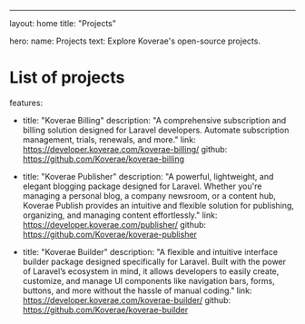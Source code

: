 ---
layout: home
title: "Projects"


hero:
  name: Projects
  text: Explore Koverae's open-source projects.

# List of projects
features:
  - title: "Koverae Billing"
    description: "A comprehensive subscription and billing solution designed for Laravel developers. Automate subscription management, trials, renewals, and more."
    link: https://developer.koverae.com/koverae-billing/
    github: https://github.com/Koverae/koverae-billing

  - title: "Koverae Publisher"
    description: "A powerful, lightweight, and elegant blogging package designed for Laravel. Whether you're managing a personal blog, a company newsroom, or a content hub, Koverae Publish provides an intuitive and flexible solution for publishing, organizing, and managing content effortlessly."
    link: https://developer.koverae.com/publisher/
    github: https://github.com/Koverae/koverae-publisher

  - title: "Koverae Builder"
    description: "A flexible and intuitive interface builder package designed specifically for Laravel. Built with the power of Laravel’s ecosystem in mind, it allows developers to easily create, customize, and manage UI components like navigation bars, forms, buttons, and more without the hassle of manual coding."
    link: https://developer.koverae.com/koverae-builder/
    github: https://github.com/Koverae/koverae-builder
